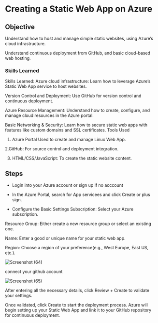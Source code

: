 # Creating a Static Web App on Azure
## Objective
Understand how to host and manage simple static websites, using Azure’s cloud infrastructure.

Understand continuous deployment from GitHub, and basic cloud-based web hosting.

### Skills Learned


Skills Learned:
Azure cloud infrastructure: Learn how to leverage Azure’s Static Web App service to host websites.

Version Control and Deployment: Use GitHub for version control and continuous deployment.

Azure Resource Management: Understand how to create, configure, and manage cloud resources in the Azure portal.

Basic Networking & Security: Learn how to secure static web apps with features like custom domains and SSL certificates.
Tools Used
1. Azure Portal
Used to create and manage Linux Web App.

2.GitHub: 
For source control and deployment integration.
  
3. HTML/CSS/JavaScript: To create the static website content.



## Steps
- Login into your Azure account or sign up if no acccount
  
- In the Azure Portal, search for App servicees and click Create or plus sign.

- Configure the Basic Settings
Subscription: Select your Azure subscription.

Resource Group: Either create a new resource group or select an existing one.

Name: Enter a good or unique name for your static web app.

Region: Choose a region of your preference(e.g., West Europe, East US, etc.).

![Screenshot (64)](https://github.com/user-attachments/assets/c1d2b1ca-6a07-47d6-a913-93b60bbfdc0b)

connect your github account

![Screenshot (65)](https://github.com/user-attachments/assets/2b265628-d930-4a9a-a2f1-c471fd7a583d)

After entering all the necessary details, click Review + Create to validate your settings.

Once validated, click Create to start the deployment process. Azure will begin setting up your Static Web App and link it to your GitHub repository for continuous deployment.



